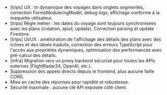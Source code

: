 - [trips] UX : tri dynamique des voyages dans onglets segmentés, correction FormsModule/ngModel, debug logs, affichage conforme à la maquette utilisateur. 
- [trips] Règle métier : les dates du voyage sont toujours synchronisées avec les plans (création, ajout, update). Correction parsing et update Firestore. 
- [trips] UI/UX : amélioration de l'affichage des détails des plans avec des icônes et des labels traduits, correction des erreurs TypeScript pour l'accès aux propriétés dynamiques, optimisation des performances avec pré-calcul des détails. 
- [infra] Migration vers un proxy backend sécurisé pour toutes les APIs externes (FlightRadar24, OpenAI, etc.).
- Suppression des appels directs depuis le frontend, plus aucune faille CORS.
- Mise en cache des réponses pour rapidité et robustesse.
- Sécurité maximale : aucune clé API exposée côté client.
